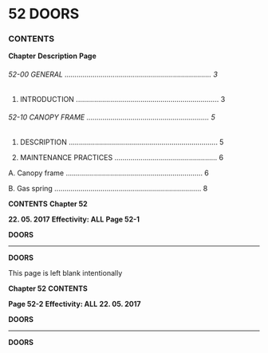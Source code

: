 # 52 DOORS

### CONTENTS

**Chapter** **Description** **Page**

###### 52-00 GENERAL ......................................................................... 3

1. INTRODUCTION ....................................................................... 3

###### 52-10 CANOPY FRAME ............................................................. 5

1. DESCRIPTION .......................................................................... 5

2. MAINTENANCE PRACTICES ................................................... 6

A. Canopy frame .................................................................... 6

B. Gas spring ......................................................................... 8

**CONTENTS** **Chapter 52**

**22. 05. 2017** **Effectivity: ALL** **Page 52-1**


**DOORS**


-----

**DOORS**

This page is left blank intentionally

**Chapter 52** **CONTENTS**

**Page 52-2** **Effectivity: ALL** **22. 05. 2017**


**DOORS**


-----

**DOORS**

